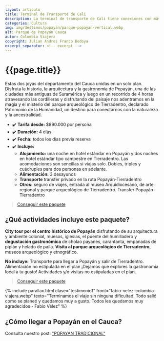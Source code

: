 ```yaml
---
layout: articulo
title: Terminal de Transporte de Cali
description: La terminal de transporte de Cali tiene conexiones con más de 20 municipios. Busca sus empresas de transporte, tiendas, oficinas, restaurantes y más.
categories: Cultura
img: img/destinos/popayan/parque-popayan-vertical.webp
alt: Parque de Popayán Cauca
autor: Colombia Viajera
copyright: Julian Andres Franco Bedoya
excerpt_separator: <!-- excerpt -->
---
```


# {{page.title}}

Estas dos joyas del departamento del Cauca unidas en un solo plan. Disfruta la historia, la arquitectura y la gastronomía de Popayán, una de las ciudades más antiguas de Suramérica y luego en un recorrido de 4 horas atravesando las cordilleras y disfrutando del paisaje nos adentramos en la magia y el misterio del parque arqueológico de Tierradentro, declarado Patrimonio de la Humanidad, un destino para conectarnos con la naturaleza y la ancestralidad.

<!-- excerpt -->

* ✔️ **Tarifa desde:** $890.000 por persona
* ✔️ **Duración:** 4 días
* ✔️ **Fecha:** todos los días previa reserva
* ✔️ **Incluye:**
  * **Alojamiento:** una noche en hotel estándar en Popayán y dos noches en hotel estándar tipo campestre en Tierradentro.  Las acomodaciones son sencillas si viajas solo. Dobles, triples y cuádruples para dos personas en adelante.
  * **Alimentación:** 3 desayunos
  * **Transporte** transfer privado en la ruta Popayán-Tierradentro
  * **Otros:** seguro de viajes, entrada al museo Arquidiocesano, de arte regional y parque arqueológico de Tierradentro. Transfer Popayán-Tierradentro

>[Conseguir este paquete](https://api.whatsapp.com/send?phone=+573209673925&text=Hola.%20Me%20encantar%C3%ADa%20saber%20m%C3%A1s%20sobre%20este%20paquete:%20Tour%20Popay%C3%A1n%20y%20Tierradentro)

## ¿Qué actividades incluye este paquete?

**City tour por el centro histórico de Popayán** disfrutando de su arquitectura y ambiente colonial, muesos, iglesias, el puente del humilladero y **degustación gastronómica** de cholao payanes, carantanta, empanadas de pipián y helado de paila. **Visita al parque arqueológico de Tierradentro**, museos arqueológico y etnográfico.

**No incluye:** Transporte para llegar a Popayán y salir de Tierradentro. Alimentación no estipulada en el plan ¡Dejamos que explores la gastronomía local a tu gusto! Actividades y/o visitas no estipuladas en el plan.

>[Conseguir este paquete](https://api.whatsapp.com/send?phone=+573209673925&text=Hola.%20Me%20encantar%C3%ADa%20saber%20m%C3%A1s%20sobre%20este%20paquete:%20Tour%20Popay%C3%A1n%20y%20Tierradentro)

{% include parallax.html clase="testimonio1" front="fabio-velez-colombia-viajera.webp" texto="Terminamos el viaje sin ninguna dificultad. Todo salió como se planeó y quedamos muy a gusto. Todos les quedamos muy agradecidos - Fabio Vélez" %}

## ¿Cómo llegar a Popayán en el Cauca?

Consulta nuestro post: ["POPAYÁN TRADICIONAL"]({{site.baseurl}}/popayan-historica/)
